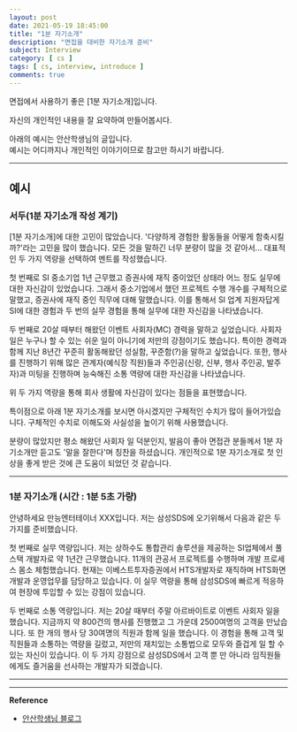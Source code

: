 ```yaml
---
layout: post
date: 2021-05-19 18:45:00
title: "1분 자기소개"
description: "면접을 대비한 자기소개 준비"
subject: Interview
category: [ cs ]
tags: [ cs, interview, introduce ]
comments: true
---
```


면접에서 사용하기 좋은 [1분 자기소개]입니다.

자신의 개인적인 내용을 잘 요약하여 만들어봅시다.

아래의 예시는 안산학생님의 글입니다.  
예시는 어디까지나 개인적인 이야기이므로 참고만 하시기 바랍니다.

---

## 예시

### 서두(1분 자기소개 작성 계기)

[1분 자기소개]에 대한 고민이 많았습니다. '다양하게 경험한 활동들을 어떻게 함축시킬까?'라는 고민을 많이 했습니다. 모든 것을 말하긴 너무 분량이 많을 것 같아서... 대표적인 두 가지 역량을 선택하여 멘트를 작성했습니다.

첫 번째로 SI 중소기업 1년 근무했고 증권사에 재직 중이었던 상태라 어느 정도 실무에 대한 자신감이 있었습니다. 그래서 중소기업에서 했던 프로젝트 수행 개수를 구체적으로 말했고, 증권사에 재직 중인 직무에 대해 말했습니다. 이를 통해서 SI 업계 지원자답게 SI에 대한 경험과 두 번의 실무 경험을 통해 실무에 대한 자신감을 나타냈습니다.

두 번째로 20살 때부터 해왔던 이벤트 사회자(MC) 경력을 말하고 싶었습니다. 사회자 일은 누구나 할 수 있는 쉬운 일이 아니기에 저만의 강점이기도 했습니다. 특이한 경력과 함께 지난 8년간 꾸준히 활동해왔던 성실함, 꾸준함(?)을 말하고 싶었습니다. 또한, 행사를 진행하기 위해 많은 관계자(예식장 직원)들과 주인공(신랑, 신부, 행사 주인공, 발주자)과 미팅을 진행하며 능숙해진 소통 역량에 대한 자신감을 나타냈습니다.

위 두 가지 역량을 통해 회사 생활에 자신감이 있다는 점들을 표현했습니다.

특이점으로 아래 1분 자기소개를 보시면 아시겠지만 구체적인 수치가 많이 들어가있습니다. 구체적인 수치로 이해도와 사실성을 높이기 위해 사용했습니다.

분량이 많았지만 평소 해왔던 사회자 일 덕분인지, 발음이 좋아 면접관 분들께서 1분 자기소개만 듣고도 '말을 잘한다'며 칭찬을 하셨습니다. 개인적으로 1분 자기소개로 첫 인상을 좋게 받은 것에 큰 도움이 되었던 것 같습니다.

--- 

### 1분 자기소개 (시간 : 1분 5초 가량)

안녕하세요 만능엔터테이너 XXX입니다.
저는 삼성SDS에 오기위해서 다음과 같은 두가지를 준비했습니다.

첫 번째로 실무 역량입니다.
저는 상하수도 통합관리 솔루션을 제공하는 SI업체에서 풀스택 개발자로 약 1년간 근무했습니다. 11개의 관공서 프로젝트를 수행하며 개발 프로세스 몸소 체험했습니다. 현재는 이베스트투자증권에서 HTS개발자로 재직하며 HTS화면 개발과 운영업무를 담당하고 있습니다. 이 실무 역량을 통해 삼성SDS에 빠르게 적응하여 현장에 투입할 수 있는 강점이 있습니다.

두 번째로 소통 역량입니다.
저는 20살 때부터 주말 아르바이트로 이벤트 사회자 일을 했습니다. 지금까지 약 800건의 행사를 진행했고 그 가운데 2500여명의 고객을 만났습니다. 또 한 개의 행사 당 30여명의 직원과 함께 일을 했습니다. 이 경험을 통해 고객 및 직원들과 소통하는 역량을 길렀고, 저만의 재치있는 소통법으로 모두와 즐겁게 일 할 수 있는 자신이 있습니다.
이 두 가지 강점으로 삼성SDS에서 고객 뿐 만 아니라 임직원들에게도 즐거움을 선사하는 개발자가 되겠습니다.

---



---
**Reference**  
+ [안산학생님 블로그](https://haejun0317.tistory.com/236)